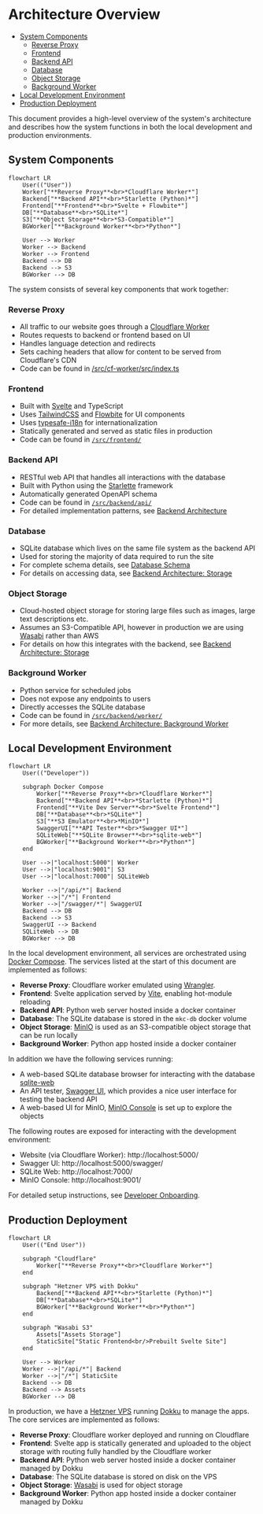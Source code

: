 # Architecture Overview

- [System Components](#system-components)
  - [Reverse Proxy](#reverse-proxy)
  - [Frontend](#frontend)
  - [Backend API](#backend-api)
  - [Database](#database)
  - [Object Storage](#object-storage)
  - [Background Worker](#background-worker)
- [Local Development Environment](#local-development-environment)
- [Production Deployment](#production-deployment)

This document provides a high-level overview of the system's architecture and describes how the system functions in both the local development and production environments.

## System Components

```mermaid
flowchart LR
    User(("User"))
    Worker["**Reverse Proxy**<br>*Cloudflare Worker*"]
    Backend["**Backend API**<br>*Starlette (Python)*"]
    Frontend["**Frontend**<br>*Svelte + Flowbite*"]
    DB["**Database**<br>*SQLite*"]
    S3["**Object Storage**<br>*S3-Compatible*"]
    BGWorker["**Background Worker**<br>*Python*"]

    User --> Worker
    Worker --> Backend
    Worker --> Frontend
    Backend --> DB
    Backend --> S3
    BGWorker --> DB
```

The system consists of several key components that work together:

### Reverse Proxy
- All traffic to our website goes through a [Cloudflare Worker](https://developers.cloudflare.com/workers/)
- Routes requests to backend or frontend based on UI
- Handles language detection and redirects
- Sets caching headers that allow for content to be served from Cloudflare's CDN
- Code can be found in [/src/cf-worker/src/index.ts](/src/cf-worker/src/index.ts)

### Frontend
- Built with [Svelte](https://svelte.dev/) and TypeScript
- Uses [TailwindCSS](https://tailwindcss.com/) and [Flowbite](https://flowbite.com/) for UI components 
- Uses [typesafe-i18n](https://github.com/ivanhofer/typesafe-i18n) for internationalization
- Statically generated and served as static files in production
- Code can be found in [`/src/frontend/`](/src/frontend/)

### Backend API
- RESTful web API that handles all interactions with the database
- Built with Python using the [Starlette](https://www.starlette.io/) framework
- Automatically generated OpenAPI schema
- Code can be found in [`/src/backend/api/`](/src/backend/api/)
- For detailed implementation patterns, see [Backend Architecture](backend.md)

### Database
- SQLite database which lives on the same file system as the backend API
- Used for storing the majority of data required to run the site
- For complete schema details, see [Database Schema](database.md)
- For details on accessing data, see [Backend Architecture: Storage](backend.md#storage)

### Object Storage
- Cloud-hosted object storage for storing large files such as images, large text descriptions etc.
- Assumes an S3-Compatible API, however in production we are using [Wasabi](https://wasabi.com/cloud-object-storage) rather than AWS
- For details on how this integrates with the backend, see [Backend Architecture: Storage](backend.md#storage)

### Background Worker
- Python service for scheduled jobs
- Does not expose any endpoints to users
- Directly accesses the SQLite database
- Code can be found in [`/src/backend/worker/`](/src/backend/worker/)
- For more details, see [Backend Architecture: Background Worker](backend.md#background-worker)

## Local Development Environment

```mermaid
flowchart LR
    User(("Developer"))

    subgraph Docker Compose
        Worker["**Reverse Proxy**<br>*Cloudflare Worker*"]
        Backend["**Backend API**<br>*Starlette (Python)*"]
        Frontend["**Vite Dev Server**<br>*Svelte Frontend*"]
        DB["**Database**<br>*SQLite*"]
        S3["**S3 Emulator**<br>*MinIO*"]
        SwaggerUI["**API Tester**<br>*Swagger UI*"]
        SQLiteWeb["**SQLite Browser**<br>*sqlite-web*"]
        BGWorker["**Background Worker**<br>*Python*"]
    end

    User -->|"localhost:5000"| Worker
    User -->|"localhost:9001"| S3
    User -->|"localhost:7000"| SQLiteWeb

    Worker -->|"/api/*"| Backend
    Worker -->|"/*"| Frontend
    Worker -->|"/swagger/*"| SwaggerUI
    Backend --> DB
    Backend --> S3
    SwaggerUI --> Backend
    SQLiteWeb --> DB
    BGWorker --> DB
```

In the local development environment, all services are orchestrated using [Docker Compose](https://docs.docker.com/compose/). The services listed at the start of this document are implemented as follows:
- **Reverse Proxy**: Cloudflare worker emulated using [Wrangler](https://developers.cloudflare.com/workers/wrangler/).
- **Frontend**: Svelte application served by [Vite](https://vite.dev/), enabling hot-module reloading
- **Backend API**: Python web server hosted inside a docker container
- **Database**: The SQLite database is stored in the `mkc-db` docker volume
- **Object Storage**: [MinIO](https://github.com/minio/minio) is used as an S3-compatible object storage that can be run locally
- **Background Worker**: Python app hosted inside a docker container

In addition we have the following services running:
- A web-based SQLite database browser for interacting with the database [sqlite-web](https://github.com/coleifer/sqlite-web)
- An API tester, [Swagger UI](https://swagger.io/tools/swagger-ui/), which provides a nice user interface for testing the backend API
- A web-based UI for MinIO, [MinIO Console](https://github.com/minio/console) is set up to explore the objects

The following routes are exposed for interacting with the development environment:
- Website (via Cloudflare Worker): http://localhost:5000/
- Swagger UI: http://localhost:5000/swagger/
- SQLite Web: http://localhost:7000/
- MinIO Console: http://localhost:9001/

For detailed setup instructions, see [Developer Onboarding](onboarding.md).

## Production Deployment

```mermaid
flowchart LR
    User(("End User"))
    
    subgraph "Cloudflare"
        Worker["**Reverse Proxy**<br>*Cloudflare Worker*"]
    end
    
    subgraph "Hetzner VPS with Dokku"
        Backend["**Backend API**<br>*Starlette (Python)*"]
        DB["**Database**<br>*SQLite*"]
        BGWorker["**Background Worker**<br>*Python*"]
    end
    
    subgraph "Wasabi S3"
        Assets["Assets Storage"]
        StaticSite["Static Frontend<br/>Prebuilt Svelte Site"]
    end

    User --> Worker
    Worker -->|"/api/*"| Backend
    Worker -->|"/*"| StaticSite
    Backend --> DB
    Backend --> Assets
    BGWorker --> DB
```

In production, we have a [Hetzner VPS](https://www.hetzner.com/cloud/) running [Dokku](https://dokku.com/) to manage the apps. The core services are implemented as follows:
- **Reverse Proxy**: Cloudflare worker deployed and running on Cloudflare
- **Frontend**: Svelte app is statically generated and uploaded to the object storage with routing fully handled by the Cloudflare worker
- **Backend API**: Python web server hosted inside a docker container managed by Dokku
- **Database**: The SQLite database is stored on disk on the VPS
- **Object Storage**: [Wasabi](https://wasabi.com/cloud-object-storage) is used for object storage
- **Background Worker**: Python app hosted inside a docker container managed by Dokku
